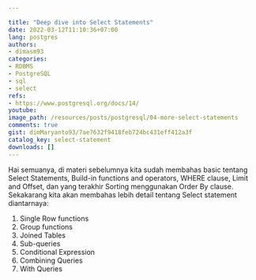 ```yaml
---

title: "Deep dive into Select Statements"
date: 2022-03-12T11:10:36+07:00
lang: postgres
authors:
- dimasm93
categories:
- RDBMS
- PostgreSQL
- sql
- select
refs: 
- https://www.postgresql.org/docs/14/
youtube: 
image_path: /resources/posts/postgresql/04-more-select-statements
comments: true
gist: dimMaryanto93/7ae7632f9418feb724bc431eff412a3f
catalog_key: select-statement
downloads: []
---
```


Hai semuanya, di materi sebelumnya kita sudah membahas basic tentang Select Statements, Build-in functions and operators, WHERE clause, Limit and Offset, dan yang terakhir Sorting menggunakan Order By clause. Sekakarang kita akan membahas lebih detail tentang Select statement diantarnaya:

<!--more-->

1. Single Row functions
2. Group functions
3. Joined Tables
4. Sub-queries
5. Conditional Expression
6. Combining Queries
7. With Queries
